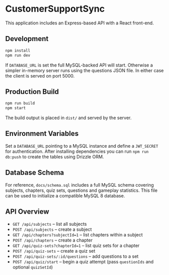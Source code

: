 # CustomerSupportSync

This application includes an Express-based API with a React front-end.

## Development

```bash
npm install
npm run dev
```
If `DATABASE_URL` is set the full MySQL-backed API will start. Otherwise a
simpler in-memory server runs using the questions JSON file. In either case the
client is served on port 5000.

## Production Build

```bash
npm run build
npm start
```

The build output is placed in `dist/` and served by the server.

## Environment Variables

Set a `DATABASE_URL` pointing to a MySQL instance and define a `JWT_SECRET` for authentication.
After installing dependencies you can run `npm run db:push` to create the tables using Drizzle ORM.

## Database Schema

For reference, `docs/schema.sql` includes a full MySQL schema covering
subjects, chapters, quiz sets, questions and gameplay statistics. This file can
be used to initialize a compatible MySQL 8 database.

## API Overview

- `GET /api/subjects` – list all subjects
- `POST /api/subjects` – create a subject
- `GET /api/chapters?subjectId=1` – list chapters within a subject
- `POST /api/chapters` – create a chapter
- `GET /api/quiz-sets?chapterId=1` – list quiz sets for a chapter
- `POST /api/quiz-sets` – create a quiz set
- `POST /api/quiz-sets/:id/questions` – add questions to a set
- `POST /api/quiz/start` – begin a quiz attempt (pass 
  `questionIds` and optional `quizSetId`)


